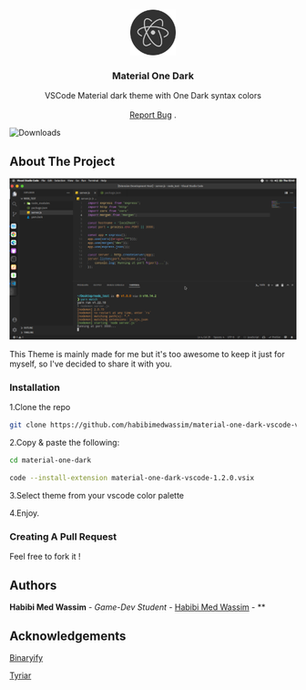 <br/>
<p align="center">
  <a href="https://github.com/habibimedwassim/material-one-dark-vscode">
    <img src="https://github.com/habibimedwassim/material-one-dark-vscode/blob/main/icon/icon.png?raw=true" alt="Logo" width="80" height="80">
  </a>

  <h3 align="center"> Material One Dark</h3>

  <p align="center">
    VSCode Material dark theme with One Dark syntax colors
    <br/>
    <br/>
    <a href="https://github.com/habibimedwassim/material-one-dark-vscode/issues">Report Bug</a>
    .
  </p>
</p>

![Downloads](https://img.shields.io/github/downloads/habibimedwassim/material-one-dark-vscode/total)

## About The Project

![Screen Shot](https://github.com/habibimedwassim/material-one-dark-vscode/blob/main/screenshot.png?raw=true)

This Theme is mainly made for me but it's too awesome to keep it just for myself, so I've decided to share it with you.

### Installation

1.Clone the repo

```sh
git clone https://github.com/habibimedwassim/material-one-dark-vscode-vscode.git
```

2.Copy & paste the following:

```sh
cd material-one-dark
```

```sh
code --install-extension material-one-dark-vscode-1.2.0.vsix
```

3.Select theme from your vscode color palette

4.Enjoy.

### Creating A Pull Request

Feel free to fork it !

## Authors

**Habibi Med Wassim** - _Game-Dev Student_ - [Habibi Med Wassim](https://github.com/habibimedwassim) - \*\*

## Acknowledgements

[Binaryify](https://github.com/Binaryify)

[Tyriar](https://github.com/Tyriar/vscode-theme-generator)
